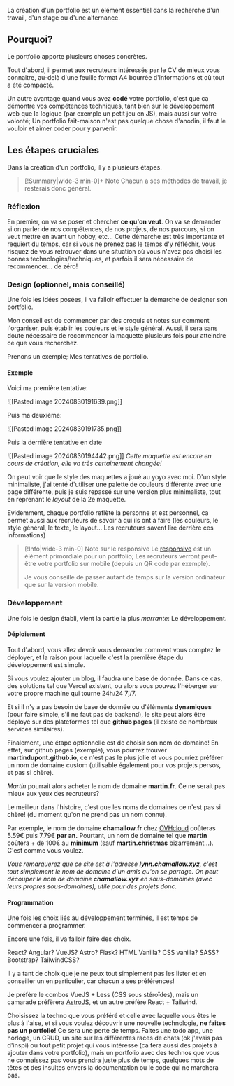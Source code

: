 La création d'un portfolio est un élément essentiel dans la recherche d'un travail, d'un stage ou d'une alternance.

## Pourquoi?

Le portfolio apporte plusieurs choses concrètes.

Tout d'abord, il permet aux recruteurs intéressés par le CV de mieux vous connaitre, au-delà d'une feuille format A4 bourrée d'informations et où tout a été compacté.

Un autre avantage quand vous avez **codé** votre portfolio, c'est que ca démontre vos compétences techniques, tant bien sur le développement web que la logique (par exemple un petit jeu en JS), mais aussi sur votre volonté;
Un portfolio fait-maison n'est pas quelque chose d'anodin, il faut le vouloir et aimer coder pour y parvenir.

## Les étapes cruciales

Dans la création d'un portfolio, il y a plusieurs étapes.

> [!Summary|wide-3 min-0]+ Note
> Chacun a ses méthodes de travail, je resterais donc général.

### Réflexion

En premier, on va se poser et chercher **ce qu'on veut**.
On va se demander si on parler de nos compétences, de nos projets, de nos parcours, si on veut mettre en avant un hobby, etc... Cette démarche est très importante et requiert du temps, car si vous ne prenez pas le temps d'y réfléchir, vous risquez de vous retrouver dans une situation où vous n'avez pas choisi les bonnes technologies/techniques, et parfois il sera nécessaire de recommencer... de zéro!

### Design (optionnel, mais conseillé)

Une fois les idées posées, il va falloir effectuer la démarche de designer son portfolio.

Mon conseil est de commencer par des croquis et notes sur comment l'organiser, puis établir les couleurs et le style général.
Aussi, il sera sans doute nécessaire de recommencer la maquette plusieurs fois pour atteindre ce que vous recherchez.

Prenons un exemple; Mes tentatives de portfolio.
#### Exemple

Voici ma première tentative:

![[Pasted image 20240830191639.png]]

Puis ma deuxième:

![[Pasted image 20240830191735.png]]

Puis la dernière tentative en date

![[Pasted image 20240830194442.png]]
*Cette maquette est encore en cours de création, elle va très certainement changée!*

On peut voir que le style des maquettes a joué au yoyo avec moi. D'un style minimaliste, j'ai tenté d'utiliser une palette de couleurs différente avec une page différente, puis je suis repassé sur une version plus minimaliste, tout en reprenant le *layout* de la 2e maquette.

Evidemment, chaque portfolio reflète la personne et est personnel, ca permet aussi aux recruteurs de savoir à qui ils ont à faire (les couleurs, le style général, le texte, le layout... Les recruteurs savent lire derrière ces informations)

> [!Info|wide-3 min-0] Note sur le responsive
> Le [responsive](https://developer.mozilla.org/fr/docs/Learn/CSS/CSS_layout/Responsive_Design) est un élément primordiale pour un portfolio; Les recruteurs verront peut-être votre portfolio sur mobile (depuis un QR code par exemple).
>  
> Je vous conseille de passer autant de temps sur la version ordinateur que sur la version mobile.

### Développement

Une fois le design établi, vient la partie la plus *marrante*: Le développement.

#### Déploiement

Tout d'abord, vous allez devoir vous demander comment vous comptez le déployer, et la raison pour laquelle c'est la première étape du développement est simple.

Si vous voulez ajouter un blog, il faudra une base de donnée.
Dans ce cas, des solutions tel que Vercel existent, ou alors vous pouvez l'héberger sur votre propre machine qui tourne 24h/24 7j/7.

Et si il n'y a pas besoin de base de donnée ou d'éléments **dynamiques** (pour faire simple, s'il ne faut pas de backend), le site peut alors être déployé sur des plateformes tel que **github pages** (il existe de nombreux services similaires).

Finalement, une étape optionnelle est de choisir son nom de domaine!
En effet, sur github pages (exemple), vous pourrez trouver **martindupont.github.io**, ce n'est pas le plus jolie et vous pourriez préférer un nom de domaine custom (utilisable également pour vos projets persos, et pas si chère).

*Martin* pourrait alors acheter le nom de domaine **martin.fr**. Ce ne serait pas mieux aux yeux des recruteurs?

Le meilleur dans l'histoire, c'est que les noms de domaines ce n'est pas si chère! (du moment qu'on ne prend pas un nom connu).

Par exemple, le nom de domaine **chamallow.fr** chez [OVHcloud](https://www.ovh.com/fr/order/webcloud/?#/webCloud/domain/select?selection=~()) coûteras 5.59€ puis 7.79€ **par an.**
Pourtant, un nom de domaine tel que **martin** coûtera + de 100€ au **minimum** (sauf **martin.christmas** bizarrement...). C'est comme vous voulez.

*Vous remarquerez que ce site est à l'adresse **lynn.chamallow.xyz**, c'est tout simplement le nom de domaine d'un amis qu'on se partage. On peut découper le nom de domaine **chamallow.xyz** en sous-domaines (avec leurs propres sous-domaines), utile pour des projets donc.*

#### Programmation

Une fois les choix liés au développement terminés, il est temps de commencer à programmer.

Encore une fois, il va falloir faire des choix.

React? Angular? VueJS? Astro? Flask? HTML Vanilla? 
CSS vanilla? SASS? Bootstrap? TailwindCSS? 

Il y a tant de choix que je ne peux tout simplement pas les lister et en conseiller un en particulier, car chacun a ses préférences!

Je préfère le combos VueJS + Less (CSS sous stéroïdes), mais un camarade préfèrera [AstroJS](https://astro.build/), et un autre préfère React + Tailwind.

Choisissez la techno que vous préféré et celle avec laquelle vous êtes le plus à l'aise, et si vous voulez découvrir une nouvelle technologie, **ne faites pas un portfolio!**
Ce sera une perte de temps. Faites une todo app, une horloge, un CRUD, un site sur les différentes races de chats (ok j'avais pas d'inspi) ou tout petit projet qui vous intéresse (ca fera aussi des projets à ajouter dans votre portfolio), mais un portfolio avec des technos que vous ne connaissez pas vous prendra juste plus de temps, quelques mots de têtes et des insultes envers la documentation ou le code qui ne marchera pas.